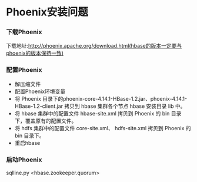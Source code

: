 # Phoenix安装问题
### 下载Phoenix
下载地址:http://phoenix.apache.org/download.html(hbase的版本一定要与phoenix的版本保持一致)
### 配置Phoenix
* 解压缩文件
* 配置Phoenix环境变量
* 将 Phoenix 目录下的phoenix-core-4.14.1-HBase-1.2.jar、phoenix-4.14.1-HBase-1.2-client.jar 拷贝到 hbase 集群各个节点 hbase 安装目录 lib 中。
* 将 hbase 集群中的配置文件 hbase-site.xml 拷贝到 Phoenix 的 bin 目录下，覆盖原有的配置文件。
* 将 hdfs 集群中的配置文件 core-site.xml、 hdfs-site.xml 拷贝到 Phoenix 的 bin 目录下。
* 重启hbase
### 启动Phoenix
sqlline.py <hbase.zookeeper.quorum>
